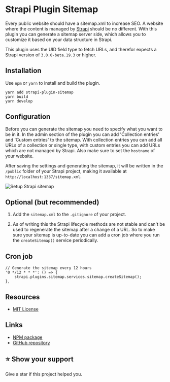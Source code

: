 # Strapi Plugin Sitemap

Every public website should have a sitemap.xml to increase SEO. A website where the content is managed by [Strapi](http://strapi.io/) should be no different. With this plugin you can generate a sitemap server side, which allows you to customize it based on your data structure in Strapi. 

This plugin uses the UID field type to fetch URLs, and therefor expects a Strapi version of `3.0.0-beta.19.3` or higher.

## Installation

Use `npm` or `yarn` to install and build the plugin.

	yarn add strapi-plugin-sitemap
	yarn build
	yarn develop

## Configuration

Before you can generate the sitemap you need to specify what you want to be in it. In the admin section of the plugin you can add 'Collection entries' and 'Custom entries' to the sitemap. With collection entries you can add all URLs of a collection or single type, with custom entries you can add URLs which are not managed by Strapi. Also make sure to set the `hostname` of your website. 

After saving the settings and generating the sitemap, it will be written in the `/public` folder of your Strapi project, making it available at `http://localhost:1337/sitemap.xml`. 

![Setup Strapi sitemap](https://api.boazpoolman.nl/uploads/99cebc3da2ad4a7dbc6ce493deee7673.gif)

## Optional (but recommended)

1. Add the `sitemap.xml` to the `.gitignore` of your project.

2. As of writing this the Strapi lifecycle methods are not stable and can't be used to regenerate the sitemap after a change of a URL. So to make sure your sitemap is up-to-date you can add a cron job where you run the `createSitemap()` service periodically.

## Cron job

	// Generate the sitemap every 12 hours
	'0 */12 * * *': () => {
	    strapi.plugins.sitemap.services.sitemap.createSitemap();
	},
	
## Resources

- [MIT License](LICENSE.md)

## Links

- [NPM package](https://www.npmjs.com/package/strapi-plugin-sitemap)
- [GitHub repository](https://github.com/boazpoolman/strapi-plugin-sitemap)

## ⭐️ Show your support

Give a star if this project helped you.
